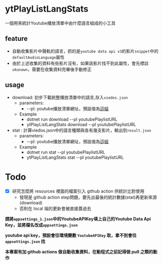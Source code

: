 # ytPlayListLangStats

一個用來統計Youtube播放清單中由什麼語言組成的小工具

## feature
- 自動收集影片中聲軌的語言，抓的是`youtube data api v3`的影片`snippet`中的`defaultAudioLanguage`屬性
- 由於上述收集的資料有些影片沒有，如果該影片找不到此屬性，會先標註`ukunown`，需要在收集資料完畢後手動修正
## usage
- download: 初步下載統整播放清單中的語言,存入`viedos.json`
  - parameters:
    - --pl: youtube播放清單網址，預設值為[這組](https://www.youtube.com/playlist?list=PLdx_s59BrvfXJXyoU5BHpUkZGmZL0g3Ip)
  - Example
    - dotnet run download --pl youtubePlaylistURL
    - ytPlayListLangStats download --pl youtubePlaylistURL
- stat : 計算viedos.json中的語言種類與各有幾支影片，輸出到`result.json`
  - parameters:
    - --pl: youtube播放清單網址，預設值為[這組](https://www.youtube.com/playlist?list=PLdx_s59BrvfXJXyoU5BHpUkZGmZL0g3Ip)
  - Example
    - dotnet run stat --pl youtubePlaylistURL
    - ytPlayListLangStats stat --pl youtubePlaylistURL

# Todo
- [x] 研究怎麼將 resources 裡面的檔案引入 github action 供統計比對使用
  - 發現是 github action step問題，要先出最後的統計數據(stat)再更新來源(download)
  - 否則在 local 端的更新會被直接蓋過去

**請將`appsettings_1.json`中的YoutubeAPIKey填上自己的Youtube Data Api Key，並將檔名改成`appsettings.json`**

**youtube api key，預設會往環境變數 `YoutubeAPIKey` 取，拿不到會往 `appsettings.json` 找**

**本專案有加 github actions 做自動收集資料，在動程式之前記得做 pull 之類的動作**